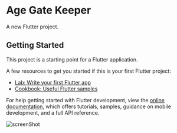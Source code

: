 # Age Gate Keeper

A new Flutter project.

## Getting Started

This project is a starting point for a Flutter application.

A few resources to get you started if this is your first Flutter project:

- [Lab: Write your first Flutter app](https://docs.flutter.dev/get-started/codelab)
- [Cookbook: Useful Flutter samples](https://docs.flutter.dev/cookbook)

For help getting started with Flutter development, view the
[online documentation](https://docs.flutter.dev/), which offers tutorials,
samples, guidance on mobile development, and a full API reference.

![screenShot](https://github.com/kushs8971/age_checker/assets/102408607/65d89379-ef9c-4a9f-8c82-df46f6bc3a15)

